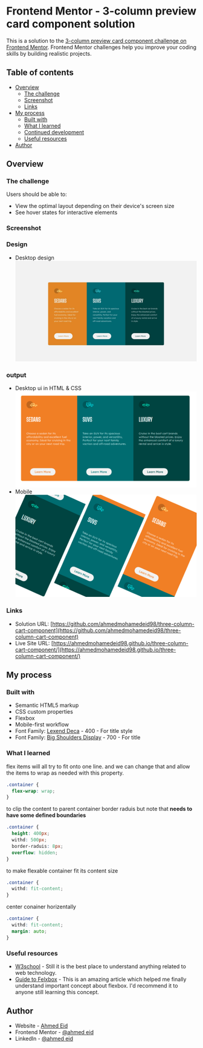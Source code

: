 # Frontend Mentor - 3-column preview card component solution

This is a solution to the [3-column preview card component challenge on Frontend Mentor](https://www.frontendmentor.io/challenges/3column-preview-card-component-pH92eAR2-). Frontend Mentor challenges help you improve your coding skills by building realistic projects. 

## Table of contents

- [Overview](#overview)
  - [The challenge](#the-challenge)
  - [Screenshot](#screenshot)
  - [Links](#links)
- [My process](#my-process)
  - [Built with](#built-with)
  - [What I learned](#what-i-learned)
  - [Continued development](#continued-development)
  - [Useful resources](#useful-resources)
- [Author](#author)


## Overview

### The challenge

Users should be able to:

- View the optimal layout depending on their device's screen size
- See hover states for interactive elements

### Screenshot

### Design
- Desktop design
![design](./design/desktop-design.jpg)
### output
- Desktop ui in HTML & CSS
![design](./screenshots/desktop-ui.png)
- Mobile 
![design](./screenshots/mobile-ui.png)

### Links

- Solution URL: [https://github.com/ahmedmohamedeid98/three-column-cart-component](https://github.com/ahmedmohamedeid98/three-column-cart-component)
- Live Site URL: [https://ahmedmohamedeid98.github.io/three-column-cart-component/](https://ahmedmohamedeid98.github.io/three-column-cart-component/)

## My process

### Built with

- Semantic HTML5 markup
- CSS custom properties
- Flexbox
- Mobile-first workflow
- Font Family: [Lexend Deca](https://fonts.google.com/specimen/Lexend+Deca) - 400 - For title style
- Font Family: [Big Shoulders Display](https://fonts.google.com/specimen/Big+Shoulders+Display) - 700 - For title

### What I learned

flex items will all try to fit onto one line. and we can change that and allow the items to wrap as needed with this property. 

```css
.container {
  flex-wrap: wrap;
}
```

to clip the content to parent container border raduis but note that **needs to have some defined boundaries**

```css
.container {
  height: 400px;
  withd: 500px;
  border-raduis: 8px;
  overflow: hidden;
}
```

to make flexable container fit its content size

```css
.container {
  withd: fit-content;
}
```

center conainer horizentally 

```css
.container {
  withd: fit-content;
  margin: auto;
}
```


### Useful resources

- [W3school](https://www.w3schools.com/css) - Still it is the best place to understand anything related to web technology.
- [Guide to Felxbox](https://css-tricks.com/snippets/css/a-guide-to-flexbox/) - This is an amazing article which helped me finally understand important concept about flexbox. I'd recommend it to anyone still learning this concept.



## Author

- Website - [Ahmed Eid](https://www.your-site.com)
- Frontend Mentor - [@ahmed eid](https://www.frontendmentor.io/profile/ahmedmohamedeid98)
- LinkedIn - [@ahmed eid](https://www.linkedin.com/in/ahmedmohamedeid/)

